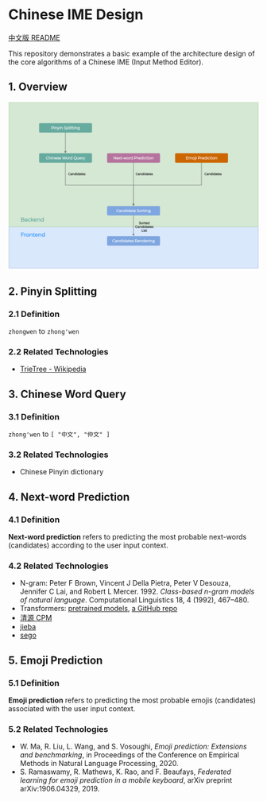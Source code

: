 # Chinese IME Design

[中文版 README](./README_zh.md)

This repository demonstrates a basic example of the architecture design of the core algorithms of a Chinese IME (Input Method Editor).

## 1. Overview

<img src="./chinese_ime_architecture.png" width="800" alt="Architectural Diagram" />

## 2. Pinyin Splitting

### 2.1 Definition

`zhongwen` to `zhong'wen`

### 2.2 Related Technologies

- [TrieTree - Wikipedia](https://en.wikipedia.org/wiki/Trie)

## 3. Chinese Word Query

### 3.1 Definition

`zhong'wen` to `[ "中文", "仲文" ]`

### 3.2 Related Technologies

- Chinese Pinyin dictionary

## 4. Next-word Prediction

### 4.1 Definition

**Next-word prediction** refers to predicting the most probable next-words (candidates) according to the user input context.

### 4.2 Related Technologies

- N-gram: Peter F Brown, Vincent J Della Pietra, Peter V Desouza, Jennifer C Lai, and Robert L Mercer. 1992. *Class-based n-gram models of natural language*. Computational Linguistics 18, 4 (1992), 467–480.
- Transformers: [pretrained models](https://huggingface.co/transformers/pretrained_models.html), [a GitHub repo](https://github.com/renatoviolin/next_word_prediction)
- [清源 CPM](https://cpm.baai.ac.cn/)
- [jieba](https://github.com/fxsjy/jieba)
- [sego](https://github.com/huichen/sego)

## 5. Emoji Prediction

### 5.1 Definition

**Emoji prediction** refers to predicting the most probable emojis (candidates) associated with the user input context.

### 5.2 Related Technologies

- W. Ma, R. Liu, L. Wang, and S. Vosoughi, *Emoji prediction: Extensions
and benchmarking*, in Proceedings of the Conference on Empirical
Methods in Natural Language Processing, 2020.
- S. Ramaswamy, R. Mathews, K. Rao, and F. Beaufays, *Federated
learning for emoji prediction in a mobile keyboard*, arXiv preprint
arXiv:1906.04329, 2019.
